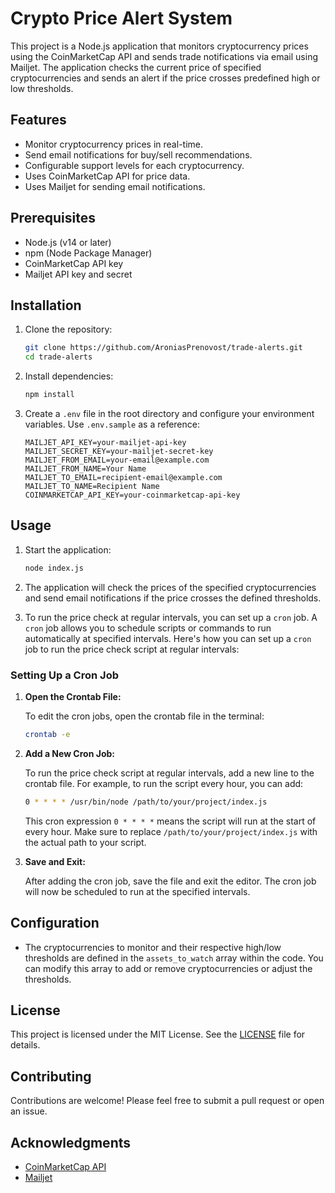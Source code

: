 # Crypto Price Alert System

This project is a Node.js application that monitors cryptocurrency prices using the CoinMarketCap API and sends trade notifications via email using Mailjet. The application checks the current price of specified cryptocurrencies and sends an alert if the price crosses predefined high or low thresholds.

## Features

- Monitor cryptocurrency prices in real-time.
- Send email notifications for buy/sell recommendations.
- Configurable support levels for each cryptocurrency.
- Uses CoinMarketCap API for price data.
- Uses Mailjet for sending email notifications.

## Prerequisites

- Node.js (v14 or later)
- npm (Node Package Manager)
- CoinMarketCap API key
- Mailjet API key and secret

## Installation

1. Clone the repository:

   ```bash
   git clone https://github.com/AroniasPrenovost/trade-alerts.git
   cd trade-alerts
   ```

2. Install dependencies:

   ```bash
   npm install
   ```

3. Create a `.env` file in the root directory and configure your environment variables. Use `.env.sample` as a reference:

   ```plaintext
   MAILJET_API_KEY=your-mailjet-api-key
   MAILJET_SECRET_KEY=your-mailjet-secret-key
   MAILJET_FROM_EMAIL=your-email@example.com
   MAILJET_FROM_NAME=Your Name
   MAILJET_TO_EMAIL=recipient-email@example.com
   MAILJET_TO_NAME=Recipient Name
   COINMARKETCAP_API_KEY=your-coinmarketcap-api-key
   ```

## Usage

1. Start the application:

   ```bash
   node index.js
   ```

2. The application will check the prices of the specified cryptocurrencies and send email notifications if the price crosses the defined thresholds.

3. To run the price check at regular intervals, you can set up a `cron` job. A `cron` job allows you to schedule scripts or commands to run automatically at specified intervals. Here's how you can set up a `cron` job to run the price check script at regular intervals:

### Setting Up a Cron Job

1. **Open the Crontab File:**

   To edit the cron jobs, open the crontab file in the terminal:

   ```bash
   crontab -e
   ```

2. **Add a New Cron Job:**

   To run the price check script at regular intervals, add a new line to the crontab file. For example, to run the script every hour, you can add:

   ```bash
   0 * * * * /usr/bin/node /path/to/your/project/index.js
   ```

   This cron expression `0 * * * *` means the script will run at the start of every hour. Make sure to replace `/path/to/your/project/index.js` with the actual path to your script.

3. **Save and Exit:**

   After adding the cron job, save the file and exit the editor. The cron job will now be scheduled to run at the specified intervals.

## Configuration

- The cryptocurrencies to monitor and their respective high/low thresholds are defined in the `assets_to_watch` array within the code. You can modify this array to add or remove cryptocurrencies or adjust the thresholds.

## License

This project is licensed under the MIT License. See the [LICENSE](LICENSE) file for details.

## Contributing

Contributions are welcome! Please feel free to submit a pull request or open an issue.

## Acknowledgments

- [CoinMarketCap API](https://coinmarketcap.com/api/)
- [Mailjet](https://www.mailjet.com/)
